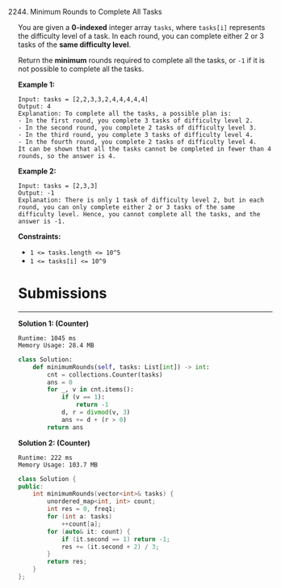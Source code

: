 2244. Minimum Rounds to Complete All Tasks

You are given a **0-indexed** integer array `tasks`, where `tasks[i]` represents the difficulty level of a task. In each round, you can complete either 2 or 3 tasks of the **same difficulty level**.

Return the **minimum** rounds required to complete all the tasks, or `-1` if it is not possible to complete all the tasks.

 

**Example 1:**
```
Input: tasks = [2,2,3,3,2,4,4,4,4,4]
Output: 4
Explanation: To complete all the tasks, a possible plan is:
- In the first round, you complete 3 tasks of difficulty level 2. 
- In the second round, you complete 2 tasks of difficulty level 3. 
- In the third round, you complete 3 tasks of difficulty level 4. 
- In the fourth round, you complete 2 tasks of difficulty level 4.  
It can be shown that all the tasks cannot be completed in fewer than 4 rounds, so the answer is 4.
```

**Example 2:**
```
Input: tasks = [2,3,3]
Output: -1
Explanation: There is only 1 task of difficulty level 2, but in each round, you can only complete either 2 or 3 tasks of the same difficulty level. Hence, you cannot complete all the tasks, and the answer is -1.
```

**Constraints:**

* `1 <= tasks.length <= 10^5`
* `1 <= tasks[i] <= 10^9`

# Submissions
---
**Solution 1: (Counter)**
```
Runtime: 1045 ms
Memory Usage: 28.4 MB
```
```python
class Solution:
    def minimumRounds(self, tasks: List[int]) -> int:
        cnt = collections.Counter(tasks)
        ans = 0
        for _, v in cnt.items():
            if (v == 1):
                return -1
            d, r = divmod(v, 3)
            ans += d + (r > 0)
        return ans
```

**Solution 2: (Counter)**
```
Runtime: 222 ms
Memory Usage: 103.7 MB
```
```c++
class Solution {
public:
    int minimumRounds(vector<int>& tasks) {
        unordered_map<int, int> count;
        int res = 0, freq1;
        for (int a: tasks)
            ++count[a];
        for (auto& it: count) {
            if (it.second == 1) return -1;
            res += (it.second + 2) / 3;
        }
        return res;
    }
};
```
